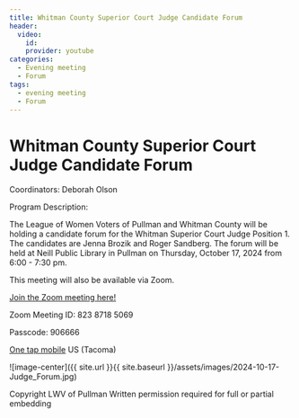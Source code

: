 ```yaml
---
title: Whitman County Superior Court Judge Candidate Forum
header:
  video:
    id:
    provider: youtube
categories:
  - Evening meeting
  - Forum
tags:
  - evening meeting
  - Forum
---
```


# Whitman County Superior Court Judge Candidate Forum

Coordinators: Deborah Olson

Program Description:  

The League of Women Voters of Pullman and  Whitman County will be holding a candidate forum for the Whitman Superior Court Judge Position 1.  The candidates are Jenna Brozik and Roger Sandberg.  The forum will be held at Neill Public Library in Pullman on Thursday, October 17, 2024 from 6:00 - 7:30 pm.

This meeting will also be available via Zoom.

[Join the Zoom meeting here!](https://us02web.zoom.us/j/82387185069?pwd=YUh5b1FVbTdlRHNzV2VzeVJkcnJzdz09)


Zoom Meeting ID: 823 8718 5069

Passcode: 906666

[One tap mobile](tel:+12532158782,,82387185069#,,,,*906666#) US (Tacoma)


![image-center]({{ site.url }}{{ site.baseurl }}/assets/images/2024-10-17-Judge_Forum.jpg)

Copyright LWV of Pullman
Written permission required for full or partial embedding

<!---change the title to whatever you want the post to be titled
change the ID out to the end of the youtube link https://youtu.be/r61ARK4Qv9c -->
